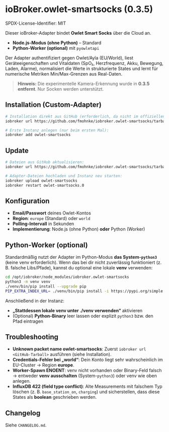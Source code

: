 # ioBroker.owlet-smartsocks (0.3.5)
SPDX-License-Identifier: MIT

Dieser ioBroker-Adapter bindet **Owlet Smart Socks** über die Cloud an.
- **Node.js-Modus (ohne Python)** – Standard
- **Python-Worker (optional)** mit `pyowletapi`

Der Adapter authentifiziert gegen Owlet/Ayla (EU/World), liest Geräteeigenschaften und Vitaldaten (SpO₂, Herzfrequenz, Akku, Bewegung, Laden, Alarme), normalisiert die Werte in strukturierte States und lernt für numerische Metriken Min/Max-Grenzen aus Real-Daten.

> **Hinweis:** Die experimentelle Kamera-Erkennung wurde in **0.3.5 entfernt**. Nur Socken werden unterstützt.

## Installation (Custom-Adapter)
```bash
# Installation direkt aus GitHub (erforderlich, da nicht im offiziellen Repo)
iobroker url https://github.com/fmohnke/iobroker.owlet-smartsocks/tarball/main

# Erste Instanz anlegen (nur beim ersten Mal):
iobroker add owlet-smartsocks
```

## Update
```bash
# Dateien aus GitHub aktualisieren:
iobroker url https://github.com/fmohnke/iobroker.owlet-smartsocks/tarball/main

# Adapter-Dateien hochladen und Instanz neu starten:
iobroker upload owlet-smartsocks
iobroker restart owlet-smartsocks.0
```

## Konfiguration
- **Email/Passwort** deines Owlet-Kontos
- **Region**: `europe` (Standard) oder `world`
- **Polling-Intervall** in Sekunden
- **Implementierung**: Node.js (ohne Python) **oder** Python (Worker)

## Python-Worker (optional)
Standardmäßig nutzt der Adapter im Python-Modus **das System-`python3`** (keine venv erforderlich).
Wenn das bei dir nicht zuverlässig funktioniert (z. B. falsche Libs/Pfade), kannst du optional eine lokale **venv** verwenden:

```bash
cd /opt/iobroker/node_modules/iobroker.owlet-smartsocks
python3 -m venv venv
./venv/bin/pip install --upgrade pip
PIP_EXTRA_INDEX_URL= ./venv/bin/pip install -i https://pypi.org/simple --no-cache-dir pyowletapi aiohttp
```

Anschließend in der Instanz:
- **„Stattdessen lokale venv unter ./venv verwenden“** aktivieren
- (Optional) **Python-Binary** leer lassen oder explizit `python3` bzw. den Pfad eintragen

## Troubleshooting
- **Unknown packet name owlet-smartsocks**: Zuerst `iobroker url <GitHub-Tarball>` ausführen (siehe Installation).
- **Credentials-Fehler bei „world“**: Dein Konto liegt sehr wahrscheinlich im EU-Cluster → Region **europe**.
- **Worker-Spawn ENOENT**: venv nicht vorhanden oder Binary-Feld falsch → entweder **venv ausschalten** (System-`python3`) oder venv wie oben anlegen.
- **InfluxDB 422 (field type conflict)**: Alte Measurements mit falschem Typ löschen (z. B. `base_station_on`, `charging`) und sicherstellen, dass diese States als **boolean** geschrieben werden.

## Changelog
Siehe `CHANGELOG.md`.
